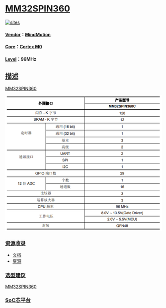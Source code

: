 ﻿# [MM32SPIN360](https://github.com/SoCXin/MM32SPIN360) 

[![sites](http://182.61.61.133/link/resources/SoC.png)](http://SoC.Xin) 

#### [Vendor](https://github.com/SoCXin/Vendor)：[MindMotion](http://www.mm32.com.cn/)
#### [Core](https://github.com/SoCXin/Cortex)：[Cortex M0](https://github.com/SoCXin/CM0) 
#### [Level](https://github.com/SoCXin/Level)：96MHz 

## [描述](https://github.com/SoCXin/MM32SPIN360/wiki) 

[MM32SPIN360](https://github.com/SoCXin/MM32SPIN360) 

[![sites](docs/MM32SPIN360.png)](https://github.com/SoCXin/MM32SPIN360) 

### [资源收录](https://github.com/SoCXin/MM32SPIN360)

* [文档](docs/)
* [资源](src/)

### [选型建议](https://github.com/SoCXin)

[MM32SPIN360](https://github.com/SoCXin/MM32SPIN360) 

###  [SoC芯平台](http://SoC.Xin) 
